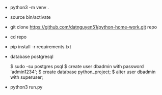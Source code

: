 - python3 -m venv .
- source bin/activate
- git clone https://github.com/datnguyen51/python-home-work.git repo
- cd repo
- pip install -r requirements.txt
- database postgresql

  $ sudo -su postgres psql
  $ create user dbadmin with password 'admin1234';
  $ create database python_project;
  $ alter user dbadmin with superuser;

- python3 run.py

